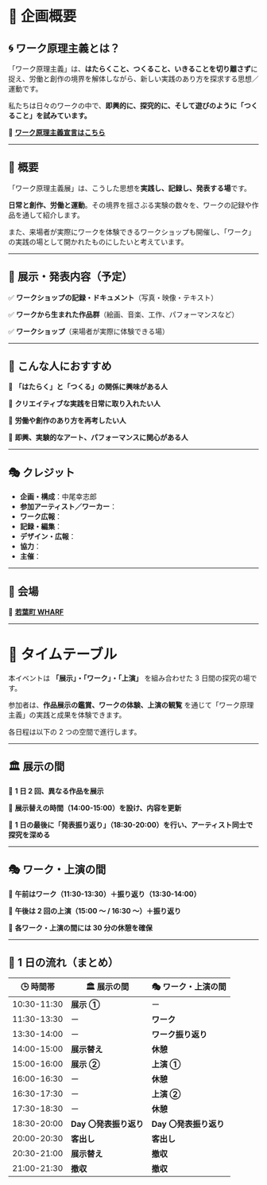 # **📌 企画概要**

## **🌀 ワーク原理主義とは？**

「ワーク原理主義」は、**はたらくこと、つくること、いきることを切り離さず**に捉え、労働と創作の境界を解体しながら、新しい実践のあり方を探求する思想／運動です。

私たちは日々のワークの中で、**即興的に、探究的に、そして遊びのように「つくること」を試みています。**

🔗 [**ワーク原理主義宣言はこちら**](/docs/ワーク原理主義宣言/current.md)

---

## **🌱 概要**

「ワーク原理主義展」は、こうした思想を**実践し、記録し、発表する場**です。

**日常と創作、労働と運動**。その境界を揺さぶる実験の数々を、ワークの記録や作品を通して紹介します。

また、来場者が実際にワークを体験できるワークショップも開催し、「ワーク」の実践の場として開かれたものにしたいと考えています。

---

## **🎨 展示・発表内容（予定）**

✅ **ワークショップの記録・ドキュメント**（写真・映像・テキスト）

✅ **ワークから生まれた作品群**（絵画、音楽、工作、パフォーマンスなど）

✅ **ワークショップ**（来場者が実際に体験できる場）

---

## **🎯 こんな人におすすめ**

🔹 **「はたらく」と「つくる」の関係に興味がある人**

🔹 **クリエイティブな実践を日常に取り入れたい人**

🔹 **労働や創作のあり方を再考したい人**

🔹 **即興、実験的なアート、パフォーマンスに関心がある人**

---

## **🎭 クレジット**

- **企画・構成**：中尾幸志郎
- **参加アーティスト／ワーカー**：
- **ワーク広報**：
- **記録・編集**：
- **デザイン・広報**：
- **協力**：
- **主催**：

---

## **📍 会場**

🔗 [**若葉町 WHARF**](https://wharf-site.amebaownd.com/)

---

# **📆 タイムテーブル**

本イベントは **「展示」・「ワーク」・「上演」** を組み合わせた 3 日間の探究の場です。

参加者は、**作品展示の鑑賞、ワークの体験、上演の観覧** を通じて「ワーク原理主義」の実践と成果を体験できます。

各日程は以下の 2 つの空間で進行します。

---

## **🏛 展示の間**

📌 **1 日 2 回、異なる作品を展示**

📌 **展示替えの時間（14:00-15:00）を設け、内容を更新**

📌 **1 日の最後に「発表振り返り」（18:30-20:00）を行い、アーティスト同士で探究を深める**

---

## **🎭 ワーク・上演の間**

📌 **午前はワーク（11:30-13:30）＋振り返り（13:30-14:00）**

📌 **午後は 2 回の上演（15:00 ～ / 16:30 ～）＋振り返り**

📌 **各ワーク・上演の間には 30 分の休憩を確保**

---

## **🔄 1 日の流れ（まとめ）**

| 🕒 時間帯   | 🏛 展示の間             | 🎭 ワーク・上演の間    |
| ----------- | ---------------------- | ---------------------- |
| 10:30-11:30 | **展示 ①**             | ー                     |
| 11:30-13:30 | ー                     | **ワーク**             |
| 13:30-14:00 | ー                     | **ワーク振り返り**     |
| 14:00-15:00 | **展示替え**           | **休憩**               |
| 15:00-16:00 | **展示 ②**             | **上演 ①**             |
| 16:00-16:30 | ー                     | **休憩**               |
| 16:30-17:30 | ー                     | **上演 ②**             |
| 17:30-18:30 | ー                     | **休憩**               |
| 18:30-20:00 | **Day 〇発表振り返り** | **Day 〇発表振り返り** |
| 20:00-20:30 | **客出し**             | **客出し**             |
| 20:30-21:00 | **展示替え**           | **撤収**               |
| 21:00-21:30 | **撤収**               | **撤収**               |
